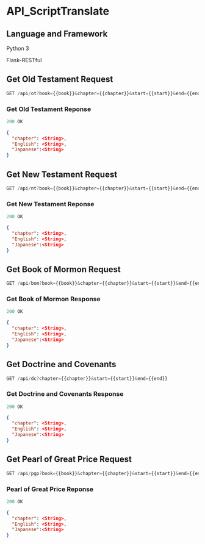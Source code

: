 # API_ScriptTranslate

## Language and Framework

Python 3

Flask-RESTful

## Get Old Testament Request
```js
GET /api/ot?book={{book}}&chapter={{chapter}}&start={{start}}&end={{end}}
```
### Get Old Testament Reponse

```js
200 OK
```
```json
{
  "chapter": <String>,
  "English": <String>,
  "Japanese":<String>
}
```


## Get New Testament Request
```js
GET /api/nt?book={{book}}&chapter={{chapter}}&start={{start}}&end={{end}}
```
### Get New Testament Reponse
```js
200 OK
```
```json
{
  "chapter": <String>,
  "English": <String>,
  "Japanese":<String>
}
```

## Get Book of Mormon Request
```js
GET /api/bom?book={{book}}&chapter={{chapter}}&start={{start}}&end={{end}}
```
### Get Book of Mormon Response
```js
200 OK
```
```json
{
  "chapter": <String>,
  "English": <String>,
  "Japanese":<String>
}
```

## Get Doctrine and Covenants
```js
GET /api/dc?chapter={{chapter}}&start={{start}}&end={{end}}
```
### Get Doctrine and Covenants Response

```js
200 OK
```
```json
{
  "chapter": <String>,
  "English": <String>,
  "Japanese":<String>
}
```

## Get Pearl of Great Price Request
```js
GET /api/pgp?book={{book}}&chapter={{chapter}}&start={{start}}&end={{end}}
```
### Pearl of Great Price Reponse
```js
200 OK
```
```json
{
  "chapter": <String>,
  "English": <String>,
  "Japanese":<String>
}
```
